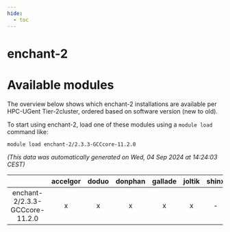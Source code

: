 ```yaml
---
hide:
  - toc
---
```


enchant-2
=========

# Available modules


The overview below shows which enchant-2 installations are available per HPC-UGent Tier-2cluster, ordered based on software version (new to old).

To start using enchant-2, load one of these modules using a `module load` command like:

```shell
module load enchant-2/2.3.3-GCCcore-11.2.0
```

*(This data was automatically generated on Wed, 04 Sep 2024 at 14:24:03 CEST)*  

| |accelgor|doduo|donphan|gallade|joltik|shinx|skitty|
| :---: | :---: | :---: | :---: | :---: | :---: | :---: | :---: |
|enchant-2/2.3.3-GCCcore-11.2.0|x|x|x|x|x|-|x|
